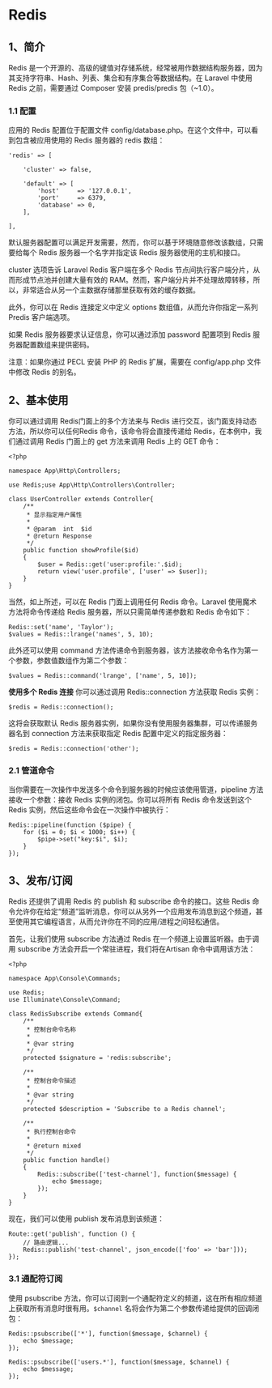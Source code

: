 # Redis

## 1、简介
Redis 是一个开源的、高级的键值对存储系统，经常被用作数据结构服务器，因为其支持字符串、Hash、列表、集合和有序集合等数据结构。在 Laravel 中使用 Redis 之前，需要通过 Composer 安装 predis/predis 包（~1.0）。

### 1.1 配置
应用的 Redis 配置位于配置文件 config/database.php。在这个文件中，可以看到包含被应用使用的 Redis 服务器的 redis 数组：

```
'redis' => [

    'cluster' => false,

    'default' => [
        'host'     => '127.0.0.1',
        'port'     => 6379,
        'database' => 0,
    ],

],
```

默认服务器配置可以满足开发需要，然而，你可以基于环境随意修改该数组，只需要给每个 Redis 服务器一个名字并指定该 Redis 服务器使用的主机和接口。

cluster 选项告诉 Laravel Redis 客户端在多个 Redis 节点间执行客户端分片，从而形成节点池并创建大量有效的 RAM。然而，客户端分片并不处理故障转移，所以，非常适合从另一个主数据存储那里获取有效的缓存数据。

此外，你可以在 Redis 连接定义中定义 options 数组值，从而允许你指定一系列 Predis 客户端选项。

如果 Redis 服务器要求认证信息，你可以通过添加 password 配置项到 Redis 服务器配置数组来提供密码。

注意：如果你通过 PECL 安装 PHP 的 Redis 扩展，需要在 config/app.php 文件中修改 Redis 的别名。

## 2、基本使用
你可以通过调用 Redis门面上的多个方法来与 Redis 进行交互，该门面支持动态方法，所以你可以任何Redis 命令，该命令将会直接传递给 Redis，在本例中，我们通过调用 Redis 门面上的 get 方法来调用 Redis 上的 GET 命令：

```
<?php

namespace App\Http\Controllers;

use Redis;use App\Http\Controllers\Controller;

class UserController extends Controller{
    /**
     * 显示指定用户属性
     *
     * @param  int  $id
     * @return Response
     */
    public function showProfile($id)
    {
        $user = Redis::get('user:profile:'.$id);
        return view('user.profile', ['user' => $user]);
    }
}
```

当然，如上所述，可以在 Redis 门面上调用任何 Redis 命令。Laravel 使用魔术方法将命令传递给 Redis 服务器，所以只需简单传递参数和 Redis 命令如下：

```
Redis::set('name', 'Taylor');
$values = Redis::lrange('names', 5, 10);
```

此外还可以使用 command 方法传递命令到服务器，该方法接收命令名作为第一个参数，参数值数组作为第二个参数：

```
$values = Redis::command('lrange', ['name', 5, 10]);
```

**使用多个 Redis 连接**
你可以通过调用 Redis::connection 方法获取 Redis 实例：

```
$redis = Redis::connection();
```

这将会获取默认 Redis 服务器实例，如果你没有使用服务器集群，可以传递服务器名到 connection 方法来获取指定 Redis 配置中定义的指定服务器：

```
$redis = Redis::connection('other');
```

### 2.1 管道命令
当你需要在一次操作中发送多个命令到服务器的时候应该使用管道，pipeline 方法接收一个参数：接收 Redis 实例的闭包。你可以将所有 Redis 命令发送到这个 Redis 实例，然后这些命令会在一次操作中被执行：

```
Redis::pipeline(function ($pipe) {
    for ($i = 0; $i < 1000; $i++) {
        $pipe->set("key:$i", $i);
    }
});
```

## 3、发布/订阅
Redis 还提供了调用 Redis 的 publish 和 subscribe 命令的接口。这些 Redis 命令允许你在给定“频道”监听消息，你可以从另外一个应用发布消息到这个频道，甚至使用其它编程语言，从而允许你在不同的应用/进程之间轻松通信。

首先，让我们使用 subscribe 方法通过 Redis 在一个频道上设置监听器。由于调用 subscribe 方法会开启一个常驻进程，我们将在Artisan 命令中调用该方法：

```
<?php

namespace App\Console\Commands;

use Redis;
use Illuminate\Console\Command;

class RedisSubscribe extends Command{
    /**
     * 控制台命令名称
     *
     * @var string
     */
    protected $signature = 'redis:subscribe';

    /**
     * 控制台命令描述
     *
     * @var string
     */
    protected $description = 'Subscribe to a Redis channel';

    /**
     * 执行控制台命令
     *
     * @return mixed
     */
    public function handle()
    {
        Redis::subscribe(['test-channel'], function($message) {
            echo $message;
        });
    }
}
```

现在，我们可以使用 publish 发布消息到该频道：

```
Route::get('publish', function () {
    // 路由逻辑...
    Redis::publish('test-channel', json_encode(['foo' => 'bar']));
});
```

### 3.1 通配符订阅
使用 psubscribe 方法，你可以订阅到一个通配符定义的频道，这在所有相应频道上获取所有消息时很有用。`$channel` 名将会作为第二个参数传递给提供的回调闭包：

```
Redis::psubscribe(['*'], function($message, $channel) {
    echo $message;
});

Redis::psubscribe(['users.*'], function($message, $channel) {
    echo $message;
});
```